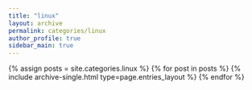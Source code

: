 ```yaml
---
title: "linux"
layout: archive
permalink: categories/linux
author_profile: true
sidebar_main: true
---
```



{% assign posts = site.categories.linux %}
{% for post in posts %} {% include archive-single.html type=page.entries_layout %} {% endfor %}
